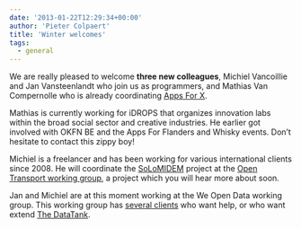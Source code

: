 ```yaml
---
date: '2013-01-22T12:29:34+00:00'
author: 'Pieter Colpaert'
title: 'Winter welcomes'
tags:
  - general
---
```


We are really pleased to welcome **three new colleagues**, Michiel Vancoillie and Jan Vansteenlandt who join us as programmers, and Mathias Van Compernolle who is already coordinating [Apps For X](http://okfn.be/2012/12/26/apps-for-whisky/).

Mathias is currently working for iDROPS that organizes innovation labs within the broad social sector and creative industries. He earlier got involved with OKFN BE and the Apps For Flanders and Whisky events. Don’t hesitate to contact this zippy boy!

Michiel is a freelancer and has been working for various international clients since 2008. He will coordinate the [SoLoMIDEM](http://www.iminds.be/nl/onderzoek/overzicht-projecten/p/detail/solomidem-2 'SoLoMIDEM') project at the [Open Transport working group](http://transport.okfn.be 'Open Transport'), a project which you will hear more about soon.

Jan and Michiel are at this moment working at the We Open Data working group. This working group has [several clients](thedatatank.com/blog/2013-the-year-the-datatank-3-0-lifts-off/) who want help, or who want extend [The DataTank](http://thedatatank.com).

